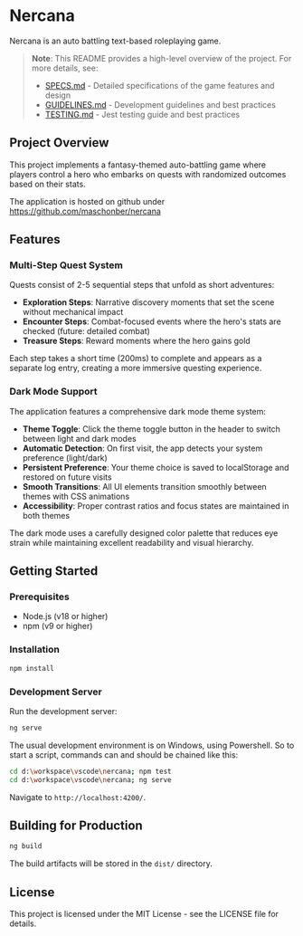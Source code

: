 # Nercana

Nercana is an auto battling text-based roleplaying game.

> **Note**: This README provides a high-level overview of the project. For more details, see:
> - [SPECS.md](./docs/SPECS.md) - Detailed specifications of the game features and design
> - [GUIDELINES.md](./docs/GUIDELINES.md) - Development guidelines and best practices
> - [TESTING.md](./docs/TESTING.md) - Jest testing guide and best practices

## Project Overview

This project implements a fantasy-themed auto-battling game where players control a hero who embarks on quests with randomized outcomes based on their stats.

The application is hosted on github under https://github.com/maschonber/nercana

## Features

### Multi-Step Quest System

Quests consist of 2-5 sequential steps that unfold as short adventures:

- **Exploration Steps**: Narrative discovery moments that set the scene without mechanical impact
- **Encounter Steps**: Combat-focused events where the hero's stats are checked (future: detailed combat)
- **Treasure Steps**: Reward moments where the hero gains gold

Each step takes a short time (200ms) to complete and appears as a separate log entry, creating a more immersive questing experience.

### Dark Mode Support

The application features a comprehensive dark mode theme system:

- **Theme Toggle**: Click the theme toggle button in the header to switch between light and dark modes
- **Automatic Detection**: On first visit, the app detects your system preference (light/dark)
- **Persistent Preference**: Your theme choice is saved to localStorage and restored on future visits
- **Smooth Transitions**: All UI elements transition smoothly between themes with CSS animations
- **Accessibility**: Proper contrast ratios and focus states are maintained in both themes

The dark mode uses a carefully designed color palette that reduces eye strain while maintaining excellent readability and visual hierarchy.

## Getting Started

### Prerequisites

- Node.js (v18 or higher)
- npm (v9 or higher)

### Installation

```bash
npm install
```

### Development Server

Run the development server:

```bash
ng serve
```

The usual development environment is on Windows, using Powershell. So to start a script, commands can and should be chained like this:

```bash
cd d:\workspace\vscode\nercana; npm test
cd d:\workspace\vscode\nercana; ng serve
```

Navigate to `http://localhost:4200/`.

## Building for Production

```bash
ng build
```

The build artifacts will be stored in the `dist/` directory.

## License

This project is licensed under the MIT License - see the LICENSE file for details.
